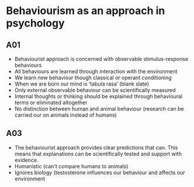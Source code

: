 # Behaviourism as an approach in psychology
## A01
- Behaviourist approach is concerned with observable stimulus-response behaviours
- All behaviours are learned through interaction with the environment
- We learn new behaviour though classical or operant conditioning
- When we are born our mind is ‘tabula rasa’ (blank slate)
- Only external observable behaviour can be scientifically measured
- Internal thoughts or thinking should be explained through behavioural terms or eliminated altogether
- No distinction between human and animal behaviour (research can be carried our on animals instead of humans)

## A03
- The behaviourist approach provides clear predictions that can. This means that explanations can be scientifically tested and support with evidence.
- Humanistic (can't compare humans to animals)
- Ignores biology (testosterone influences our behaviour and affects our environment

